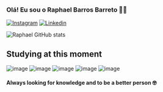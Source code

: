 ### Olá! Eu sou o Raphael Barros Barreto 🤚🏻


[![Instagram](https://img.shields.io/badge/Instagram-E4405F?style=for-the-badge&logo=instagram&logoColor=white/)](https://www.instagram.com/phael_barros/)
[![Linkedin](https://img.shields.io/badge/LinkedIn-0077B5?style=for-the-badge&logo=linkedin&logoColor=white/)](https://www.linkedin.com/in/raphael-barros-376583264/)

![Raphael GitHub stats](https://github-readme-stats.vercel.app/api?username=raphafulldev&show_icons=true&theme=radical)

## Studying at this moment
  
  ![image](https://img.shields.io/badge/Java-ED8B00?style=for-the-badge&logo=java&logoColor=white)
  ![image](https://img.shields.io/badge/Spring-6DB33F?style=for-the-badge&logo=spring&logoColor=white)
  ![image](https://img.shields.io/badge/MySQL-00000F?style=for-the-badge&logo=mysql&logoColor=white)
  ![image](https://img.shields.io/badge/PostgreSQL-316192?style=for-the-badge&logo=postgresql&logoColor=white)
  ![image](https://img.shields.io/badge/MongoDB-4EA94B?style=for-the-badge&logo=mongodb&logoColor=white)
  
#### Always looking for knowledge and to be a better person 🤓
  
